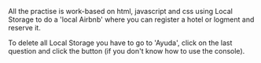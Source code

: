 All the practise is work-based on html, javascript and css using Local Storage to do a 'local Airbnb' where you can register a hotel or logment and reserve it.

To delete all Local Storage you have to go to 'Ayuda', click on the last question and click the button (if you don't know how to use the console).
